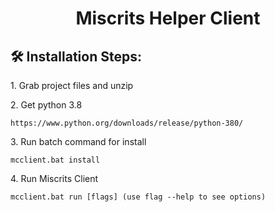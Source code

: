 <h1 align="center" id="title">Miscrits Helper Client</h1>

<h2>🛠️ Installation Steps:</h2>

<p>1. Grab project files and unzip</p>

<p>2. Get python 3.8</p>

```
https://www.python.org/downloads/release/python-380/
```

<p>3. Run batch command for install</p>

```
mcclient.bat install
```

<p>4. Run Miscrits Client</p>

```
mcclient.bat run [flags] (use flag --help to see options)
```
